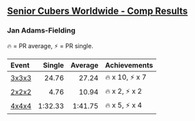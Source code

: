 <style>table {white-space: nowrap;}</style>

## [Senior Cubers Worldwide - Comp Results](/scw-comp/results/)
### Jan Adams-Fielding

🔥 = PR average, ⚡ = PR single.

| Event | Single | Average | Achievements|
| :-- | --: | --: | :-- |
| [3x3x3](jan_adams_fielding/333.md) | 24.76 | 27.24 | 🔥 x 10, ⚡ x 7 |
| [2x2x2](jan_adams_fielding/222.md) | 4.76 | 10.94 | 🔥 x 2, ⚡ x 2 |
| [4x4x4](jan_adams_fielding/444.md) | 1:32.33 | 1:41.75 | 🔥 x 5, ⚡ x 4 |

<!-- Global site tag (gtag.js) - Google Analytics -->
<script async src="https://www.googletagmanager.com/gtag/js?id=UA-86348435-3"></script>
<script>window.dataLayer = window.dataLayer || []; function gtag() {dataLayer.push(arguments);} gtag('js', new Date()); gtag('config', 'UA-86348435-3');</script>
